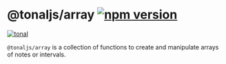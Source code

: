 # @tonaljs/array [![npm version](https://img.shields.io/npm/v/@tonaljs/array.svg?style=flat-square)](https://www.npmjs.com/package/@tonaljs/array)

[![tonal](https://img.shields.io/badge/@tonaljs-array-yellow.svg?style=flat-square)](https://www.npmjs.com/browse/keyword/tonal)

`@tonaljs/array` is a collection of functions to create and manipulate arrays of notes or intervals.
